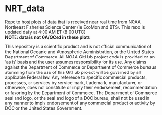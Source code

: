 # NRT_data
Repo to host plots of data that is received near real time from NOAA Northeast Fisheries Science Center (ie EcoMon and BTS). This repo is updated daily at 4:00 AM ET (8:00 UTC) <br>
**NOTE: data is not QA/QCed in these plots** 


This repository is a scientific product and is not official communication of the National Oceanic and Atmospheric Administration, or the United States Department of Commerce. All NOAA GitHub project code is provided on an ‘as is’ basis and the user assumes responsibility for its use. Any claims against the Department of Commerce or Department of Commerce bureaus stemming from the use of this GitHub project will be governed by all applicable Federal law. Any reference to specific commercial products, processes, or services by service mark, trademark, manufacturer, or otherwise, does not constitute or imply their endorsement, recommendation or favoring by the Department of Commerce. The Department of Commerce seal and logo, or the seal and logo of a DOC bureau, shall not be used in any manner to imply endorsement of any commercial product or activity by DOC or the United States Government.

